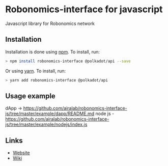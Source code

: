 # Robonomics-interface for javascript

Javascript library for Robonomics network

## Installation

Installation is done using [npm](https://www.npmjs.com/). To install, run:

```bash
> npm install robonomics-interface @polkadot/api --save
```

Or using [yarn](https://yarnpkg.com/). To install, run:

```bash
> yarn add robonomics-interface @polkadot/api
```

## Usage example

dApp -> https://github.com/airalab/robonomics-interface-js/tree/master/example/dapp/README.md
node js - https://github.com/airalab/robonomics-interface-js/tree/master/example/nodejs/index.js

## Links

- [Website](https://robonomics.network/)
- [Wiki](https://wiki.robonomics.network/en/)
